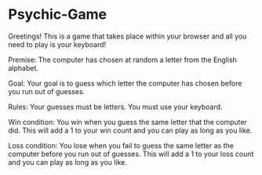 # Psychic-Game

Greetings! This is a game that takes place within your browser and all you need to play is your keyboard!

Premise: The computer has chosen at random a letter from the English alphabet.

Goal: Your goal is to guess which letter the computer has chosen before you run out of guesses.

Rules: Your guesses must be letters. You must use your keyboard.

Win condition: You win when you guess the same letter that the computer did. This will add a 1 to your win count and you can play as long as you like.

Loss condition: You lose when you fail to guess the same letter as the computer before you run out of guesses. This will add a 1 to your loss count and you can play as long as you like.
